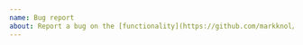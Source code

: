 ```yaml
---
name: Bug report
about: Report a bug on the [functionality](https://github.com/markknol/issue-reporter-test)
---
```

